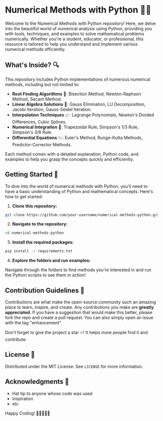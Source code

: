 # Numerical Methods with Python 🚀🐍

Welcome to the Numerical Methods with Python repository! Here, we delve into the beautiful world of numerical analysis using Python, providing you with tools, techniques, and examples to solve mathematical problems numerically. Whether you're a student, educator, or professional, this resource is tailored to help you understand and implement various numerical methods efficiently.

## What's Inside? 🔍

This repository includes Python implementations of numerous numerical methods, including but not limited to:

- **Root Finding Algorithms** 🌱: Bisection Method, Newton-Raphson Method, Secant Method.
- **Linear Algebra Solutions** 🔢: Gauss Elimination, LU Decomposition, Jacobi Iteration, Gauss-Seidel Iteration.
- **Interpolation Techniques** 📈: Lagrange Polynomials, Newton's Divided Differences, Cubic Splines.
- **Numerical Integration** 🧮: Trapezoidal Rule, Simpson's 1/3 Rule, Simpson's 3/8 Rule.
- **Differential Equations** 📉: Euler's Method, Runge-Kutta Methods, Predictor-Corrector Methods.

Each method comes with a detailed explanation, Python code, and examples to help you grasp the concepts quickly and efficiently.

## Getting Started 🏁

To dive into the world of numerical methods with Python, you'll need to have a basic understanding of Python and mathematical concepts. Here's how to get started:

1. **Clone this repository:**

```bash
git clone https://github.com/your-username/numerical-methods-python.git
```

2. **Navigate to the repository:**

```bash
cd numerical-methods-python
```

3. **Install the required packages:**

```bash
pip install -r requirements.txt
```

4. **Explore the folders and run examples:**

Navigate through the folders to find methods you're interested in and run the Python scripts to see them in action!

## Contribution Guidelines 🤝

Contributions are what make the open-source community such an amazing place to learn, inspire, and create. Any contributions you make are **greatly appreciated**. If you have a suggestion that would make this better, please fork the repo and create a pull request. You can also simply open an issue with the tag "enhancement".

Don't forget to give the project a star ⭐! It helps more people find it and contribute.

## License 📜

Distributed under the MIT License. See `LICENSE` for more information.

## Acknowledgments 💐

- Hat tip to anyone whose code was used
- Inspiration
- etc

Happy Coding! 🎉👨‍💻👩‍💻